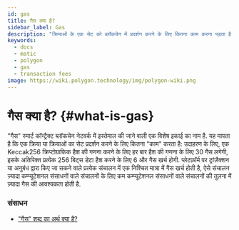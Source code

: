 ```yaml
---
id: gas
title: गैस क्या है?
sidebar_label: Gas
description: "क्रियाओं के एक सेट को ब्लॉकचेन में प्रदर्शन करने के लिए कितना काम करना पड़ता है."
keywords:
  - docs
  - matic
  - polygon
  - gas
  - transaction fees
image: https://wiki.polygon.technology/img/polygon-wiki.png
---
```


# गैस क्या है? {#what-is-gas}

"गैस" स्मार्ट कॉन्ट्रैक्ट ब्लॉकचेन नेटवर्क में इस्तेमाल की जाने वाली एक विशेष इकाई का नाम है. यह मापता है कि एक क्रिया या क्रियाओं का सेट प्रदर्शन करने के लिए कितना "काम" करता है: उदाहरण के लिए, एक Keccak256 क्रिप्टोग्राफिक हैश की गणना करने के लिए हर बार हैश की गणना के लिए 30 गैस लगेगी, इसके अतिरिक्त प्रत्येक 256 बिट्स डेटा हैश करने के लिए 6 और गैस खर्च होगी. प्लेटफ़ॉर्म पर ट्रांज़ैक्शन या अनुबंध द्वारा किए जा सकने वाले प्रत्येक संचालन में एक निश्चित मात्रा में गैस खर्च होती है, ऐसे संचालन ज़्यादा कम्प्यूटेशनल संसाधनों वाले संचालनों के लिए कम कम्प्यूटेशनल संसाधनों वाले संचालनों की तुलना में ज़्यादा गैस की आवश्यकता होती है.

### **संसाधन**

- ["गैस" शब्द का अर्थ क्या है?](https://ethereum.stackexchange.com/questions/3/what-is-meant-by-the-term-gas)